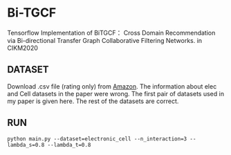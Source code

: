 # Bi-TGCF
Tensorflow Implementation of BiTGCF：
Cross Domain Recommendation via Bi-directional Transfer Graph Collaborative Filtering Networks. in CIKM2020

## DATASET
Download .csv file (rating only) from [Amazon](http://jmcauley.ucsd.edu/data/amazon/). The information about elec and Cell datasets in the paper were wrong. The first pair of datasets used in my paper is given here. The rest of the datasets are correct.

## RUN
    python main.py --dataset=electronic_cell --n_interaction=3 --lambda_s=0.8 --lambda_t=0.8
